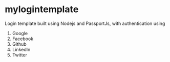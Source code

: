 # mylogintemplate
Login template built using Nodejs and PassportJs, with authentication using
  1. Google
  2. Facebook
  3. Github
  4. LinkedIn
  5. Twitter
